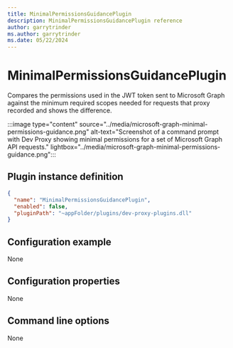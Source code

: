 ```yaml
---
title: MinimalPermissionsGuidancePlugin
description: MinimalPermissionsGuidancePlugin reference
author: garrytrinder
ms.author: garrytrinder
ms.date: 05/22/2024
---
```


# MinimalPermissionsGuidancePlugin

Compares the permissions used in the JWT token sent to Microsoft Graph against the minimum required scopes needed for requests that proxy recorded and shows the difference.

:::image type="content" source="../media/microsoft-graph-minimal-permissions-guidance.png" alt-text="Screenshot of a command prompt with Dev Proxy showing minimal permissions for a set of Microsoft Graph API requests." lightbox="../media/microsoft-graph-minimal-permissions-guidance.png":::

## Plugin instance definition

```json
{
  "name": "MinimalPermissionsGuidancePlugin",
  "enabled": false,
  "pluginPath": "~appFolder/plugins/dev-proxy-plugins.dll"
}
```

## Configuration example

None

## Configuration properties

None

## Command line options

None
